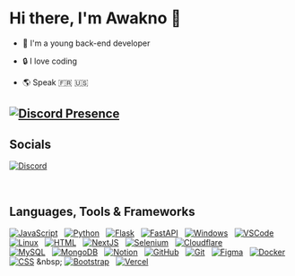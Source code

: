 # Hi there, I'm **Awakno** 👋

- 🌟 I'm a young back-end developer 

- 🔒 I love coding

- 🌎 Speak 🇫🇷 🇺🇸

[![Discord Presence](https://lanyard.cnrad.dev/api/1120654551331131452?idleMessage=I'm%20sleeping&theme=dark&showDisplayName=true)](https://discord.com/users/1120654551331131452)
---

## Socials

[![Discord](https://skillicons.dev/icons?i=discord)](https://awabot.xyz/support)

&nbsp;

## Languages, Tools & Frameworks

[![JavaScript](https://skillicons.dev/icons?i=javascript)](https://javascript.com)
&nbsp;
[![Python](https://skillicons.dev/icons?i=python)](https://python.org/)
&nbsp;
[![Flask](https://skillicons.dev/icons?i=flask)](https://flask.palletsprojects.com/en/3.0.x/)
&nbsp;
[![FastAPI](https://skillicons.dev/icons?i=fastapi)](https://fastapi.tiangolo.com/)
&nbsp;
[![Windows](https://skillicons.dev/icons?i=windows)](https://www.microsoft.com/en-US/windows)
&nbsp;
[![VSCode](https://skillicons.dev/icons?i=vscode)](https://code.visualstudio.com)
&nbsp;
[![Linux](https://skillicons.dev/icons?i=linux)](https://linux.org)
&nbsp;
[![HTML](https://skillicons.dev/icons?i=html)](https://developer.mozilla.org/en-US/docs/Glossary/HTML5)
&nbsp;
[![NextJS](https://skillicons.dev/icons?i=nextjs)](https://nextjs.org)
&nbsp;
[![Selenium](https://skillicons.dev/icons?i=selenium)]([https://selenium.](https://selenium-python.readthedocs.io/))
&nbsp;
[![Cloudflare](https://skillicons.dev/icons?i=cloudflare)](https://cloudflare.com)
&nbsp;
<br>
[![MySQL](https://skillicons.dev/icons?i=mysql)](https://mysql.com/)
&nbsp;
[![MongoDB](https://skillicons.dev/icons?i=mongodb)](https://mongodb.com/)
&nbsp;
[![Notion](https://skillicons.dev/icons?i=notion)](https://notion.so/)
&nbsp;
[![GitHub](https://skillicons.dev/icons?i=github)](https://github.com)
&nbsp;
[![Git](https://skillicons.dev/icons?i=git)](https://git-scm.com/)
&nbsp;
[![Figma](https://skillicons.dev/icons?i=figma)](https://figma.com/)
&nbsp;
[![Docker](https://skillicons.dev/icons?i=docker)](https://docker.com)
&nbsp;
[![CSS](https://skillicons.dev/icons?i=css)]([https://css.com](https://www.w3.org/TR/CSS/#css))
&nbsp;
[![Bootstrap](https://skillicons.dev/icons?i=bootstrap)](https://getbootstrap.com)
&nbsp;
[![Vercel](https://skillicons.dev/icons?i=vercel)](https://vercel.com)
&nbsp;
